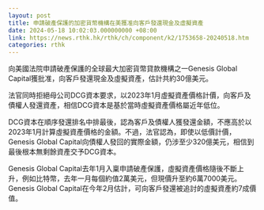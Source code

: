```yaml
---
layout: post
title: 申請破產保護的加密貨幣機構在美獲准向客戶發還現金及虛擬資產
date: 2024-05-18 10:02:03.000000000 +08:00
link: https://news.rthk.hk/rthk/ch/component/k2/1753658-20240518.htm
categories: rthk
---
```


向美國法院申請破產保護的全球最大加密貨幣貸款機構之一Genesis Global Capital獲批准，向客戶發還現金及虛擬資產，估計共約30億美元。

法官同時拒絕母公司DCG資本要求，以2023年1月虛擬資產價格計價，向客戶及債權人發還資產，相信DCG資本是基於當時虛擬資產價格屬近年低位。

DCG資本在順序發還排名中排最後，認為客戶及債權人獲發還金額，不應高於以2023年1月計算虛擬資產價格的金額。不過，法官認為，即使以低價計價，Genesis Global Capital向債權人發回的實際金額，仍涉至少320億美元，相信到最後根本無剩餘資產交予DCG資本。

Genesis Global Capital去年1月入稟申請破產保護，虛擬資產價格隨後不斷上升，例如比特幣，去年一月每個約值2萬美元，但現價升至約6萬7000美元。Genesis Global Capital在今年2月估計，可向客戶發還被追討的虛擬資產約7成價值。
